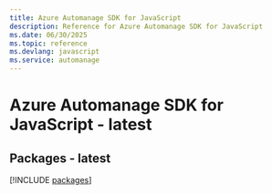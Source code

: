 ```yaml
---
title: Azure Automanage SDK for JavaScript
description: Reference for Azure Automanage SDK for JavaScript
ms.date: 06/30/2025
ms.topic: reference
ms.devlang: javascript
ms.service: automanage
---
```

# Azure Automanage SDK for JavaScript - latest
## Packages - latest
[!INCLUDE [packages](automanage-index.md)]